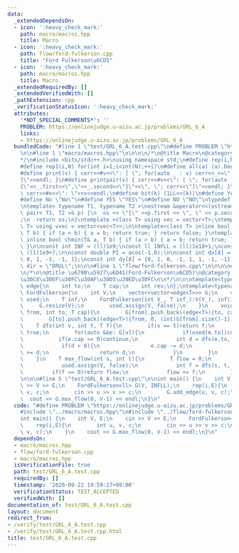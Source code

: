 ```yaml
---
data:
  _extendedDependsOn:
  - icon: ':heavy_check_mark:'
    path: macro/macros.hpp
    title: Macro
  - icon: ':heavy_check_mark:'
    path: flow/ford-fulkerson.cpp
    title: "Ford Fulkerson\u6CD5"
  - icon: ':heavy_check_mark:'
    path: macro/macros.hpp
    title: Macro
  _extendedRequiredBy: []
  _extendedVerifiedWith: []
  _pathExtension: cpp
  _verificationStatusIcon: ':heavy_check_mark:'
  attributes:
    '*NOT_SPECIAL_COMMENTS*': ''
    PROBLEM: https://onlinejudge.u-aizu.ac.jp/problems/GRL_6_A
    links:
    - https://onlinejudge.u-aizu.ac.jp/problems/GRL_6_A
  bundledCode: "#line 1 \"test/GRL_6_A.test.cpp\"\n#define PROBLEM \"https://onlinejudge.u-aizu.ac.jp/problems/GRL_6_A\"\
    \n\n#line 1 \"macro/macros.hpp\"\n\n\n\n/*\n@title Macro\n@category template\n\
    */\n#include <bits/stdc++.h>\nusing namespace std;\n#define rep(i,N) for(int i=0;i<int(N);++i)\n\
    #define rep1(i,N) for(int i=1;i<int(N);++i)\n#define all(a) (a).begin(),(a).end()\n\
    #define print(v) { cerr<<#v<<\": [ \"; for(auto _ : v) cerr<<_<<\", \"; cerr<<\"\
    ]\"<<endl; }\n#define printpair(v) { cerr<<#v<<\": [ \"; for(auto _ : v) cerr<<\"\
    {\"<<_.first<<\",\"<<_.second<<\"}\"<<\", \"; cerr<<\"]\"<<endl; }\n#define dump(x)\
    \ cerr<<#x<<\": \"<<x<<endl;\n#define bit(k) (1LL<<(k))\n#define Yes \"Yes\"\n\
    #define No \"No\"\n#define YES \"YES\"\n#define NO \"NO\"\ntypedef long long ll;\n\
    \ntemplate< typename T1, typename T2 >\nostream &operator<<(ostream &os, const\
    \ pair< T1, T2 >& p) {\n  os << \"{\" <<p.first << \", \" << p.second << \"}\"\
    ;\n  return os;\n}\ntemplate <class T> using vec = vector<T>;\ntemplate <class\
    \ T> using vvec = vector<vec<T>>;\n\ntemplate<class T> inline bool chmax(T& a,\
    \ T b) { if (a < b) { a = b; return true; } return false; }\ntemplate<class T>\
    \ inline bool chmin(T& a, T b) { if (a > b) { a = b; return true; } return false;\
    \ }\n\nconst int INF = (ll)1e9;\nconst ll INFLL = (ll)1e18+1;\nconst ll MOD =\
    \ (ll)1e9+7;\n\nconst double PI = acos(-1.0);\n\nconst int dx[8] = {1, 0, -1,\
    \ 0, 1, -1, -1, 1};\nconst int dy[8] = {0, 1, 0, -1, 1, 1, -1, -1};\nconst string\
    \ dir = \"DRUL\";\n\n\n#line 1 \"flow/ford-fulkerson.cpp\"\n\n\n\n#line 5 \"flow/ford-fulkerson.cpp\"\
    \n/*\n\n@title \u6700\u5927\u6D41(Ford-Fulkerson\u6CD5)\n@category \u30CD\u30C3\
    \u30C8\u30EF\u30FC\u30AF\u30D5\u30ED\u30FC\n\n*/\n\n\ntemplate<typename T>\nstruct\
    \ edge{\n    int to;\n    T cap;\n    int rev;\n};\ntemplate<typename T>\nstruct\
    \ FordFulkerson{\n    int V;\n    vector<vector<edge<T>>> G;\n    vector<bool>\
    \ used;\n    T inf;\n    FordFulkerson(int V_, T inf_):V(V_), inf(inf_){\n   \
    \     G.resize(V);\n        used.assign(V, false);\n    }\n    void add_edge(int\
    \ from, int to, T cap){\n        G[from].push_back((edge<T>){to, cap, (int)G[to].size()});\n\
    \        G[to].push_back((edge<T>){from, 0, (int)G[from].size()-1});\n    }\n\
    \    T dfs(int v, int t, T f){\n        if(v == t)return f;\n        used[v] =\
    \ true;\n        for(auto &&e: G[v]){\n            if(used[e.to])continue;\n \
    \           if(e.cap <= 0)continue;\n            int d = dfs(e.to, t, min(f, e.cap));\n\
    \            if(d > 0){\n                e.cap -= d;\n                G[e.to][e.rev].cap\
    \ += d;\n                return d;\n            }\n        }\n        return 0;\n\
    \    }\n    T max_flow(int s, int t){\n        T flow = 0;\n        for( ; ; ){\n\
    \            used.assign(V, false);\n            int f = dfs(s, t, INF);\n   \
    \         if(f == 0)return flow;\n            flow += f;\n        }\n    }\n};\n\
    \n\n\n#line 5 \"test/GRL_6_A.test.cpp\"\n\nint main() {\n    int V, E;\n    cin\
    \ >> V >> E;\n    FordFulkerson<ll> G(V, INFLL);\n    rep(i,E){\n        int u,\
    \ v, c;\n        cin >> u >> v >> c;\n        G.add_edge(u, v, c);\n    }\n  \
    \  cout << G.max_flow(0, V-1) << endl;\n}\n"
  code: "#define PROBLEM \"https://onlinejudge.u-aizu.ac.jp/problems/GRL_6_A\"\n\n\
    #include \"../macro/macros.hpp\"\n#include \"../flow/ford-fulkerson.cpp\"\n\n\
    int main() {\n    int V, E;\n    cin >> V >> E;\n    FordFulkerson<ll> G(V, INFLL);\n\
    \    rep(i,E){\n        int u, v, c;\n        cin >> u >> v >> c;\n        G.add_edge(u,\
    \ v, c);\n    }\n    cout << G.max_flow(0, V-1) << endl;\n}\n"
  dependsOn:
  - macro/macros.hpp
  - flow/ford-fulkerson.cpp
  - macro/macros.hpp
  isVerificationFile: true
  path: test/GRL_6_A.test.cpp
  requiredBy: []
  timestamp: '2020-09-22 19:59:17+09:00'
  verificationStatus: TEST_ACCEPTED
  verifiedWith: []
documentation_of: test/GRL_6_A.test.cpp
layout: document
redirect_from:
- /verify/test/GRL_6_A.test.cpp
- /verify/test/GRL_6_A.test.cpp.html
title: test/GRL_6_A.test.cpp
---
```


